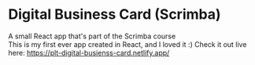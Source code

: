# Digital Business Card (Scrimba)
 A small React app that's part of the Scrimba course
 <br>
 This is my first ever app created in React, and I loved it :)
 <be>
 Check it out live here: https://plt-digital-busienss-card.netlify.app/
